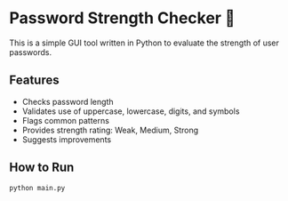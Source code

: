 # Password Strength Checker 🔐

This is a simple GUI tool written in Python to evaluate the strength of user passwords.

## Features
- Checks password length
- Validates use of uppercase, lowercase, digits, and symbols
- Flags common patterns
- Provides strength rating: Weak, Medium, Strong
- Suggests improvements

## How to Run
```bash
python main.py
